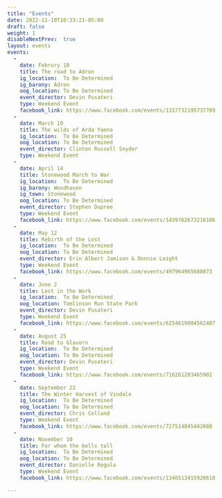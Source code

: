 ```yaml
---
title: "Events"
date: 2022-11-10T10:33:21-05:00
draft: false
weight: 1
disableNextPrev:  true
layout: events
events:
  - 
    date: Februry 10
    title: The road to Adron
    ig_location:  To Be Determined
    ig_barony: Adron
    oog_location: To Be Determined
    event_director: Devin Pusateri
    type: Weekend Event
    facebook_link: https://www.facebook.com/events/1317732195737709
  - 
    date: March 10
    title: The wilds of Arda Yanna
    ig_location:  To Be Determined
    oog_location: To Be Determined
    event_director: Clinton Russell Snyder
    type: Weekend Event
  - 
    date: April 14
    title: Stonewood March to War
    ig_location:  To Be Determined
    ig_barony: Woodhaven
    ig_town: Stonewood
    oog_location: To Be Determined
    event_director: Stephen Dupree
    type: Weekend Event
    facebook_link: https://www.facebook.com/events/1439762673216106
  - 
    date: May 12
    title: Rebirth of the Lost
    ig_location:  To Be Determined
    oog_location: To Be Determined
    event_director: Erin Albert Jamison & Donnie Leight
    type: Weekend Event
    facebook_link: https://www.facebook.com/events/497964965608073
  - 
    date: June 2
    title: Lost in the Work
    ig_location:  To Be Determined
    oog_location: Tomlinson Run State Park
    event_director: Devin Pusateri
    type: Weekend Event
    facebook_link: https://www.facebook.com/events/6254619004562407
  - 
    date: August 25
    title: Road to Glavorn
    ig_location:  To Be Determined
    oog_location: To Be Determined
    event_director: Devin Pusateri
    type: Weekend Event
    facebook_link: https://www.facebook.com/events/716261203465902
  - 
    date: September 22
    title: The Winter Harvest of Vindale
    ig_location:  To Be Determined
    oog_location: To Be Determined
    event_director: Chris Colland
    type: Weekend Event
    facebook_link: https://www.facebook.com/events/727514045442080
  - 
    date: November 10
    title: For whom the bells toll
    ig_location:  To Be Determined
    oog_location: To Be Determined
    event_director: Danielle Regula 
    type: Weekend Event
    facebook_link: https://www.facebook.com/events/1346513415920618

---
```


